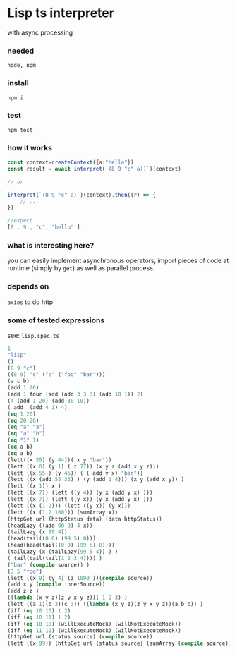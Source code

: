 

# Lisp ts interpreter
with async processing 


### needed
```node, npm```


### install

```
npm i
```


### test
```
npm test
```


### how it works

```javascript
const context=createContext({a:"hello"})
const result = await interpret(`(8 9 "c" a))`)(context)
    
// or

interpret(`(8 9 "c" a)`)(context).then((r) => {
    // ...
})    

//expect
[8 , 9 , "c", "hello" ]
```

### what is interesting here?
you can easily implement asynchronous operators, import pieces of code at runtime (simply by ```get```) as well as parallel process.


### depends on
```axios``` to do http

### some of tested expressions
see: ```lisp.spec.ts``` 
```lisp
1
"lisp"
()
(8 9 "c")
((8 9) "c" ("a" ("foo" "bar")))
(a c b)
(add 1 20)
(add 1 four (add (add 3 3 3) (add 10 1)) 2)
(4 (add 1 20) (add 30 10))
( add  (add 4 1) 4)
(eq 1 20)
(eq 20 20)
(eq "a" "a")
(eq "a" "b")
(eq "1" 1)
(eq a b)
(eq a b)
(lett((x 55) (y 44))( x y "bar"))
(lett ((x 0) (y 1) ( z 77)) (x y z (add x y z)))
(lett ((x 55 ) (y 45)) ( ( add y x) "bar"))
(lett ((x (add 55 33) ) (y (add 1 4))) (x y (add x y)) )
(lett ((x 1)) x )
(lett ((x 7)) (lett ((y 4)) (y x (add y x) )))
(lett ((x 7)) (lett ((y x)) (y x (add y x) )))
(lett ((x (1 2))) (lett ((y x)) (y x)))
(lett ((x (1 2 100))) (sumArray x))
(httpGet url (httpStatus data) (data httpStatus))
(headLazy ((add 90 9) 4 x))
(tailLazy (x 99 4))
(head(tail((0 0) (99 5) 0)))
(head(head(tail((0 0) (99 5) 0))))
(tailLazy (x (tailLazy(99 5 4)) ) )
( tail(tail(tail(1 2 3 4)))) )
("bar" (compile source)) )
(3 5 "foo")
(lett ((x 9) (y 4) (z 1000 ))(compile source))
(add x y (compile innerSource))
(add z z )
((lambda (x y z)(z y x y z))( 1 2 3) )
(lett ((a 1)(b 2)(c 3)) ((lambda (x y z)(z y x y z))(a b c)) ) 
(iff (eq 10 10) 1 2)
(iff (eq 10 11) 1 2)
(iff (eq 10 10) (willExecuteMock) (willNotExecuteMock))
(iff (eq 11 10) (willExecuteMock) (willNotExecuteMock))
(httpGet url (status source) (compile source))
(lett ((x 99)) (httpGet url (status source) (sumArray (compile source))) )
```



